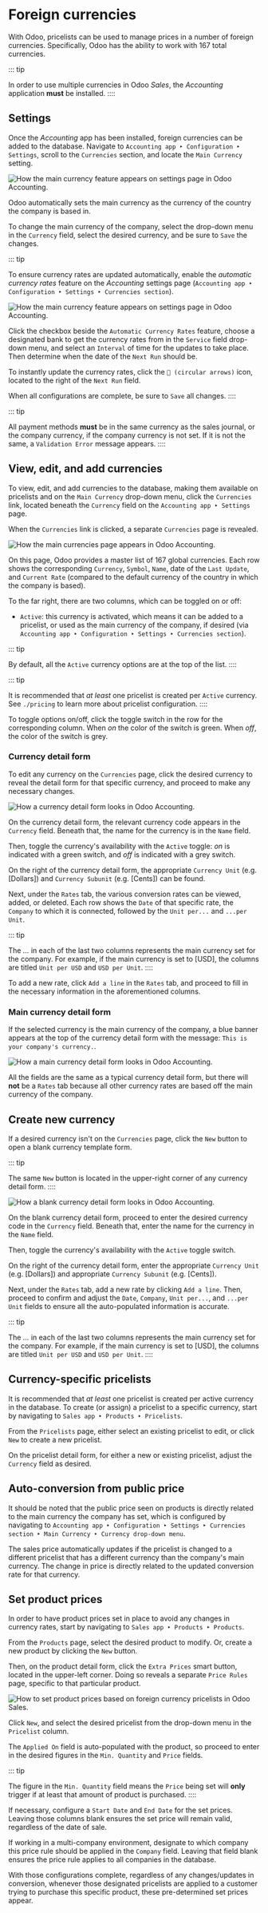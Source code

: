# Foreign currencies

With Odoo, pricelists can be used to manage prices in a number of
foreign currencies. Specifically, Odoo has the ability to work with 167
total currencies.

::: tip

In order to use multiple currencies in Odoo *Sales*, the *Accounting*
application **must** be installed.
::::

## Settings

Once the *Accounting* app has been installed, foreign currencies can be
added to the database. Navigate to
`Accounting app ‣ Configuration ‣ Settings`, scroll to the `Currencies` section, and locate the
`Main Currency` setting.

![How the main currency feature appears on settings page in Odoo Accounting.](currencies/main-currency-setting-page.png)

Odoo automatically sets the main currency as the currency of the country
the company is based in.

To change the main currency of the company, select the drop-down menu in
the `Currency` field, select the
desired currency, and be sure to `Save` the changes.

::: tip

To ensure currency rates are updated automatically, enable the
*automatic currency rates* feature on the *Accounting* settings page
(`Accounting app ‣ Configuration ‣ Settings
‣ Currencies section`).

![How the main currency feature appears on settings page in Odoo Accounting.](currencies/automatic-currency-rates.png)

Click the checkbox beside the
`Automatic Currency Rates` feature,
choose a designated bank to get the currency rates from in the
`Service` field drop-down menu, and
select an `Interval` of time for the
updates to take place. Then determine when the date of the
`Next Run` should be.

To instantly update the currency rates, click the
`🔁 (circular arrows)` icon, located
to the right of the `Next Run` field.

When all configurations are complete, be sure to
`Save` all changes.
::::

::: tip

All payment methods **must** be in the same currency as the sales
journal, or the company currency, if the company currency is not set. If
it is not the same, a `Validation
Error` message appears.
::::

## View, edit, and add currencies

To view, edit, and add currencies to the database, making them available
on pricelists and on the `Main Currency` drop-down menu, click the
`Currencies` link, located beneath
the `Currency` field on the
`Accounting app ‣ Settings`
page.

When the `Currencies` link is
clicked, a separate `Currencies` page
is revealed.

![How the main currencies page appears in Odoo Accounting.](currencies/main-currencies-page.png)

On this page, Odoo provides a master list of 167 global currencies. Each
row shows the corresponding `Currency`, `Symbol`,
`Name`, date of the
`Last Update`, and
`Current Rate` (compared to the
default currency of the country in which the company is based).

To the far right, there are two columns, which can be toggled on or off:

- `Active`: this currency is
  activated, which means it can be added to a pricelist, or used as the
  main currency of the company, if desired (via `Accounting app ‣
  Configuration ‣ Settings ‣ Currencies section`).

::: tip

By default, all the `Active` currency
options are at the top of the list.
::::

::: tip

It is recommended that *at least* one pricelist is created per
`Active` currency. See
`./pricing` to learn more about pricelist
configuration.
::::

To toggle options on/off, click the toggle switch in the row for the
corresponding column. When *on* the color of the switch is green. When
*off*, the color of the switch is grey.

### Currency detail form

To edit any currency on the `Currencies` page, click the desired currency to reveal the detail
form for that specific currency, and proceed to make any necessary
changes.

![How a currency detail form looks in Odoo Accounting.](currencies/currency-detail-form.png)

On the currency detail form, the relevant currency code appears in the
`Currency` field. Beneath that, the
name for the currency is in the `Name` field.

Then, toggle the currency\'s availability with the
`Active` toggle: *on* is indicated
with a green switch, and *off* is indicated with a grey switch.

On the right of the currency detail form, the appropriate
`Currency Unit` (e.g.
[Dollars]) and `Currency Subunit` (e.g. [Cents]) can be found.

Next, under the `Rates` tab, the
various conversion rates can be viewed, added, or deleted. Each row
shows the `Date` of that specific
rate, the `Company` to which it is
connected, followed by the `Unit per...` and `...per Unit`.

::: tip

The *\...* in each of the last two columns represents the main currency
set for the company. For example, if the main currency is set to
[USD], the columns are titled
`Unit per USD` and
`USD per Unit`.
::::

To add a new rate, click `Add a line`
in the `Rates` tab, and proceed to
fill in the necessary information in the aforementioned columns.

### Main currency detail form

If the selected currency is the main currency of the company, a blue
banner appears at the top of the currency detail form with the message:
`This is your company's currency.`.

![How a main currency detail form looks in Odoo Accounting.](currencies/main-currency-detail-form.png)

All the fields are the same as a typical currency detail form, but there
will **not** be a `Rates` tab because
all other currency rates are based off the main currency of the company.

## Create new currency

If a desired currency isn\'t on the `Currencies` page, click the `New` button to open a blank currency template form.

::: tip

The same `New` button is located in
the upper-right corner of any currency detail form.
::::

![How a blank currency detail form looks in Odoo Accounting.](currencies/blank-currency-detail-form.png)

On the blank currency detail form, proceed to enter the desired currency
code in the `Currency` field. Beneath
that, enter the name for the currency in the `Name` field.

Then, toggle the currency\'s availability with the
`Active` toggle switch.

On the right of the currency detail form, enter the appropriate
`Currency Unit` (e.g.
[Dollars]) and appropriate
`Currency Subunit` (e.g.
[Cents]).

Next, under the `Rates` tab, add a
new rate by clicking `Add a line`.
Then, proceed to confirm and adjust the `Date`, `Company`,
`Unit per...`, and
`...per Unit` fields to ensure all
the auto-populated information is accurate.

::: tip

The *\...* in each of the last two columns represents the main currency
set for the company. For example, if the main currency is set to
[USD], the columns are titled
`Unit per USD` and
`USD per Unit`.
::::

## Currency-specific pricelists

It is recommended that *at least* one pricelist is created per active
currency in the database. To create (or assign) a pricelist to a
specific currency, start by navigating to `Sales
app ‣ Products ‣ Pricelists`.

From the `Pricelists` page, either
select an existing pricelist to edit, or click `New` to create a new pricelist.

On the pricelist detail form, for either a new or existing pricelist,
adjust the `Currency` field as
desired.


## Auto-conversion from public price

It should be noted that the public price seen on products is directly
related to the main currency the company has set, which is configured by
navigating to `Accounting app ‣
Configuration ‣ Settings ‣ Currencies section ‣ Main Currency ‣ Currency drop-down menu`.

The sales price automatically updates if the pricelist is changed to a
different pricelist that has a different currency than the company\'s
main currency. The change in price is directly related to the updated
conversion rate for that currency.

## Set product prices

In order to have product prices set in place to avoid any changes in
currency rates, start by navigating to
`Sales app ‣ Products ‣ Products`.

From the `Products` page, select the
desired product to modify. Or, create a new product by clicking the
`New` button.

Then, on the product detail form, click the
`Extra Prices` smart button, located
in the upper-left corner. Doing so reveals a separate
`Price Rules` page, specific to that
particular product.

![How to set product prices based on foreign currency pricelists in Odoo Sales.](currencies/price-rules-currencies.png)

Click `New`, and select the desired
pricelist from the drop-down menu in the `Pricelist` column.

The `Applied On` field is
auto-populated with the product, so proceed to enter in the desired
figures in the `Min. Quantity` and
`Price` fields.

::: tip

The figure in the `Min. Quantity`
field means the `Price` being set
will **only** trigger if at least that amount of product is purchased.
::::

If necessary, configure a `Start Date` and `End Date` for
the set prices. Leaving those columns blank ensures the set price will
remain valid, regardless of the date of sale.

If working in a multi-company environment, designate to which company
this price rule should be applied in the `Company` field. Leaving that field blank ensures the price rule
applies to all companies in the database.

With those configurations complete, regardless of any changes/updates in
conversion, whenever those designated pricelists are applied to a
customer trying to purchase this specific product, these pre-determined
set prices appear.

